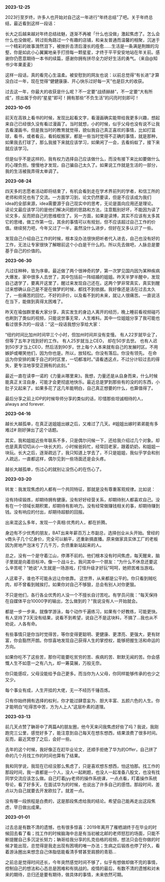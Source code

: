 **2023-12-25**

2023行至岁终，许多人也开始对自己这一年进行“年终总结”了吧。关于年终总结，最近看到这样一段话：

长大之后越来越对年终总结祛魅，逐渐不再被「什么也没做」激起焦虑了。怎么会什么也没做呢，转过街角路过一个有趣的店铺，和亲友普通而温馨的相聚，沉迷于一个精彩的故事潸然泪下，被挫折击溃后漫长的痊愈……生活是一条满是荆棘的沟壑，你是如此小心翼翼地亲手打捞每一颗星星，才终于平平安安地站在年关前。感谢你仍愿意期待一本书的续篇，感谢你拥有拼尽全力好好生活的勇气。（来自@知书少年果麦麦）

这样一段话，真的看完心生温柔。被安慰到的网友也说：以前总觉得“有长进”才算没白过一年，现在觉得“健健康康、开心快乐过好每一天”也是巨大的收获。

过去这一年，你最大的收获是什么呢？不一定要“战绩赫赫”，不一定要“大有所成”，捞出属于你的“星星”即可！拥有那些“不负生活”的闪亮时刻即可！

**2023-10-05**

前天在高铁上看书的时候，发现比起看文字，看漫画确实能带给我更多兴趣，想起来自己已经很久没有看过漫画了。当时就想，小的时候，似乎父母也没有说不让我去看漫画书，但是我当时的教育就觉得，貌似我自己真正喜欢的事情，比如打篮球，看书，或者看云，看蚂蚁搬家，都是一些当时觉得不正确的事情，就是那种，如果我去打球了，那么我接下来就应该学习，如果闲了一会，去看蚂蚁了，接下来就应该学习。

但是似乎不是这样的，我有权力选择自己应该做什么，而没有接下来比如要做什么的心理负担。慢慢地才发现，自己骗自己太久了。如果说工作就是生活的一部分，我的生活被我弄得太单调了。

**2023-08-24**

四天多的志愿者活动即将结束了，有机会看到走在学术界前列的学者，和信工所的老师和师兄也有了交流。一方面学习到，论文仍然要读，但是不应该成为我们idea的全部来源，idea需要源于自己现实中的思考，无论是面向应用还是理论。读论文最应该学习的是他们解决问题的思路和方法，注意甄别好坏，不能因为读了论文多，反而把自己的思维框住了。另一方面，如果是读博，其实不应该有太多其它的思绪，做工作第一位，其余的事情可以有规划，但不应该超过自己工作的价值。继续努力吧，今年又过了一半，虽然没什么进步，但好在又多认识了一些。

发现自己介绍自己工作的时候，根本没办法很快把听者代入进去，自己也没有好的工作，无法让专家很快了解眼前这个小白是干什么的。所以先去做吧，人脉总是要基于自己的价值的。

**2023-06-30**

凡过往种种，皆为序章。最近做了两个很神奇的梦，第一次梦见国内因为某种疾病大爆发，家中很多人去世了，其中包括前一阵结婚的姐姐。昨天半梦半醒中，发现自己退学了，要离开这里了，醒过来发现自己还在。这两个梦非常真实，真实到醒过来想确认自己是不是在做梦的时候，都找不到依据。我好像还是活在过去太久了，一些痛苦的回忆，不好的评价，以及看不到的未来，就让人很痛苦。一直说活在当下，能做到真得太困难了。

昨天在瑜伽群里看大家分享，真实发生的身边人离开的经历，晚上睡前看视频碰巧也刷到了类似的视频，只能说世事无常，人生难料。其中一位姐姐分享了我可能也看过很多次的一段话：“这一段话我想分享给大家：

“纽约时间比加州时间早三个小时，但加州时间并没有变慢。
有人22岁就毕业了， 但等了五年才找到好的工作。
有人25岁就当上CEO， 却在50岁去世。
也有人迟到50岁才当上CEO，然后活到90岁。世上每个人本来就有自己的发展时区。不用嫉妒或嘲笑他们，因为你也是。所以，放轻松。你没有落后。你没有领先。
在命运为你安排的属于自己的时区里，一切都准时。”请看透这点，不过分计较过去的得失，更专注地享受正拥有的此刻。”

最近一直在读李一诺的《力量从哪里来》。我想，力量还是从自身而来，什么时候能真正关注自身，可能才会更彻底地快乐。最近总是梦到那些有的没的的东西，小肚子又起来了。如果多花了这几年能明白，自己真正想要的什么，也算值得了。

最后分享之前上IDP的时候导师分享的类似的话，珍惜那些坦诚相待的人， always and forever.

**2023-04-16**

越长大越孤单，在真正送姐姐出嫁之后，又难过了几天。#姐姐出嫁时弟弟能有多难过# 刚好弹出了这个话题。

其实，我和姐姐近些年联系不多，只是偶尔问候一下，还给我介绍过几个对象。却也是真真切切从小一块长大的，小时候爸妈忙，经常回老家，跟着奶奶，和姐姐一块玩。长大之后，逐渐疏远了，我只知道上学去了，不只是姐姐，我似乎学会和别人疏远，一直都这样，偶尔见到一些场面还是会头疼。

越长大越孤单，伤过心的就别让没伤心的在伤心了。

**2023-03-20**

转发：我发现焦虑的人都有一个共同特征，那就是没有尊重客观规律。比如说：

没有持续锻炼，却期待拥有健康。没有好好经营关系，却期待别人都喜欢自己。没有在一个领域长期积累，却期待有影响力。没有经常做赚钱相关的事，却期待赚到钱。没有响应的付出，却期待超额的回报。

出来混这么多年，发现一个真相:优秀的人，都在折腾。

身边有不少优秀的朋友，BAT出来年薪百万上市副总，选择创业从头开始。曾经的v商头子几个亿身价，完全可以躺平，还重新搞直播。原来做家具实体工厂的老板因为房地产泡沫亏了几千万，负债重新站起来的人。

总之，没有一个是守着江山，停滞不前的。他们根本没有时间焦虑，每天醒来，脑子里就是向着目标冲。像一个战斗士。我问其中一个朋友：“为什么不休息还要这么辛苦呢？”她说“人生就是一场游戏，打怪升级才好玩”呵呵，她把苦难当游戏。

人这辈子，谁也不可能永远让你依靠。
这世界，从来都是公平的。你只看到贼吃肉，却不曾看到贼挨打。如果你对自己不够狠，总会有别人对你更狠。

不只是他们，各行各业优秀的人没一个不擅长自讨苦吃。有学员问我：“每天保持在自媒体平台10000字的输出，怎么做到的？”我说没有人一开始就会。

都是一步一步来。就像学游泳，每个动作千遍练习，如果有个好教练，可能更快。有人坚持了3天没有结果，说看不到希望，说自己不是这块料，不搞了…我也从不劝说，人各有命。

有些事情只是你当时觉得苦，等你变得更聪明、更健康、更漂亮、更强大，更有财富，你会豁然开朗。你惊喜地发现自己获得人生的掌控权，能够把握生活和命运的方向。

如果你吃不了这些苦，那你可能要吃贫穷的苦、疾病的苦、默默无闻的苦。你会感慨人生不如意一之有八九，却一筹莫展，万般无奈。

你只能感叹，父母没能给予自己更多。而当你为人父母，你同样能够传承的也少之又少。

每个事业有成，人生开挂的大佬，无一不经历千锤百炼。

只有你始终拥有选择的权利，你才能过肆意妄为、胆大丰富、五颜六色的人生。你才能明白“吃得苦中苦，方为人上人”这层朴素的道理。

**2023-03-13**

前几天点赞了聃哥中了两篇A的朋友圈，他今天来问我焦虑好些了吗？我说，我刚跑完三公里，感觉好多了，能注意到自己每天在想东想西，结果浪费了很多时间。反而，最近冥想了之后，会好一些。

去年的这个时候，我好像正在赶毕业论文，还顺手拒绝了华为的Offer，自己拼了命的几个月找工作的时间也算有了结果。

我和同学说，我现在已经没那么焦虑了，只是喜欢想东想西，怕这怕那。找工作的那段时间，我一直都是一个人，没人一起刷题，也没人一起准备八股文，也没有找同学交流应该怎么做。自己盯着jyy老师的操作系统课，一点点看，盯着操作系统导论，看了好多天，在面试华为的时候，也说出了许多自己的感悟。那段时间，差点以为自己就要去开发欧拉了。就差一点。

没有哪一段旅程是白费的，这是那段焦虑给我的结论。希望自己能再走出这段焦虑，早日做出成果。

**2023-01-01**

过去总是有数不清的遗憾，也有很多惊喜：2019年离开了雁栖湖终于在毕业的时候回去看了看；找工作的时候脑海中总是有当初被北邮的老师怒怼的场面，只能不断提醒自己多沉淀长努力；聃哥给我分享的扎克伯格的视频，想法只会在你做的时候才能出现，总觉得是我走出现有困境的唯一办法；生病之后锻炼也停了好久，看着游泳圈出来想念自己体脂低能看清手臂甚至肩膀的青筋...

之前总是觉得时间还长，今年突然感觉时间不够了，似乎有想做却做不完的事情，控制自己的想法和心态总是困难和有挑战的。疫情的最后，有数不清的遗憾和对未来的期待，总归还是要有期待，做具体的事情，未来依然可期。

